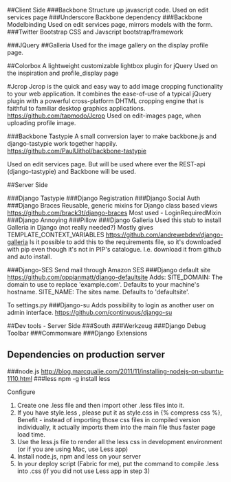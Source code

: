 ##Client Side
###Backbone
Structure up javascript code.
Used on edit services page
###Underscore
Backbone dependency
###Backbone Modelbinding
Used on edit services page, mirrors models with the form.
###Twitter Bootstrap
CSS and Javscript bootstrap/framework

###JQuery
##Galleria
Used for the image gallery on the display profile page.

##Colorbox
A lightweight customizable lightbox plugin for jQuery
Used on the inspiration and profile_display page

#Jcrop
Jcrop is the quick and easy way to add image cropping functionality to your web application. It combines the ease-of-use of a typical jQuery plugin with a powerful cross-platform DHTML cropping engine that is faithful to familiar desktop graphics applications.
https://github.com/tapmodo/Jcrop
Used on edit-images page, when uploading profile image.

###Backbone Tastypie
A small conversion layer to make backbone.js and django-tastypie work together happily.
https://github.com/PaulUithol/backbone-tastypie

Used on edit services page. But will be used where ever the REST-api (django-tastypie) and Backbone will be used.

##Server Side

###Django Tastypie
###Django Registration
###Django Social Auth
###Django Braces
Reusable, generic mixins for Django class based views
https://github.com/brack3t/django-braces
Most used - LoginRequiredMixin
###Django Annoying
###Pillow
###Django Galleria
Used this stub to install Galleria in Django (not really needed?)
Mostly gives TEMPLATE_CONTEXT_VARIABLES
https://github.com/andrewebdev/django-galleria
Is it possible to add this to the requirements file, so it's 
downloaded with pip even though it's not in PIP's catalogue. 
I.e. download it from github and auto install.

###Django-SES
Send mail through Amazon SES
###Django default site
https://github.com/oppianmatt/django-defaultsite
Adds:
SITE_DOMAIN: The domain to use to replace 'example.com'. Defaults to your machine's hostname.
SITE_NAME: The sites name. Defaults to 'defaultsite'.

To settings.py
###Django-su
Adds possibility to login as another user on admin interface.
https://github.com/continuous/django-su

##Dev tools - Server Side
###South
###Werkzeug
###Django Debug Toolbar
###Commonware
###Django Extensions

## Dependencies on production server
###node.js
http://blog.marcqualie.com/2011/11/installing-nodejs-on-ubuntu-1110.html
###less
npm -g install less

Configure 
1. Create one .less file and then import other .less files into it.
2. If you have style.less , please put it as style.css in {% compress css %}, Benefit - instead of importing those css files in compiled version individually, it actually imports them into the main file thus faster page load time.
3. Use the less.js file to render all the less css in development environment (or if you are using Mac, use Less app)
4. Install node.js, npm and less on your server
5. In your deploy script (Fabric for me), put the command to compile .less into .css (if you did not use Less app in step 3)
